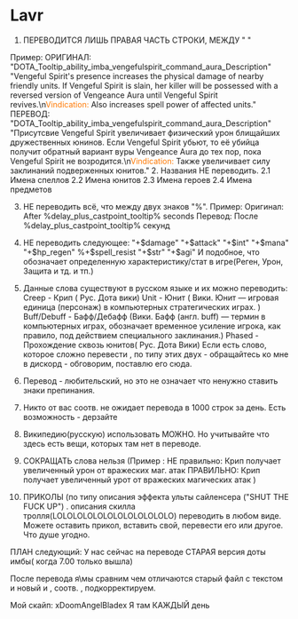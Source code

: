 # Lavr
1. ПЕРЕВОДИТСЯ ЛИШЬ ПРАВАЯ ЧАСТЬ СТРОКИ, МЕЖДУ " "

Пример: 
ОРИГИНАЛ:
"DOTA_Tooltip_ability_imba_vengefulspirit_command_aura_Description"					"Vengeful Spirit's presence increases the physical damage of nearby friendly units. If Vengeful Spirit is slain, her killer will be possessed with a reversed version of Vengeance Aura until Vengeful Spirit revives.\n<font color='#FF7800'>Vindication:</font> Also increases spell power of affected units."
ПЕРЕВОД:
"DOTA_Tooltip_ability_imba_vengefulspirit_command_aura_Description"					"Присутсвие Vengeful Spirit увеличивает физический урон блищайших дружественных юнинов. Если Vengeful Spirit убьют, то её убийца получит обратный вариант вуры Vengeance Aura до тех пор, пока Vengeful Spirit не возродится.\n<font color='#FF7800'>Vindication:</font> Также увеличивает силу заклинаний подверженных юнитов."
2. Названия НЕ переводить.
2.1 Имена спеллов
2.2 Имена юнитов
2.3 Имена героев
2.4 Имена предметов

3. НЕ переводить всё, что между двух знаков "%".
Пример: 
      Оригинал: After %delay_plus_castpoint_tooltip% seconds 
      Перевод: После %delay_plus_castpoint_tooltip% секунд
4. НЕ переводить следующее:
"+$damage"
"+$attack"
"+$int"
"+$mana"
"+$hp_regen"
%+$spell_resist
"+$str"
"+$agi"
И подобное, что обозначает определенную характеристику/стат в игре(Реген, Урон, Защита и тд. и тп.)

5. Данные слова существуют в русском языке и их можно переводить:
Creep - Крип ( Рус. Дота вики)
Unit - Юнит ( Вики. Юнит — игровая единица (персонаж) в компьютерных стратегических играх. )
Buff/Debuff - Бафф/Дебафф (Вики. Бафф (англ. buff) — термин в компьютерных играх, обозначает временное усиление игрока, как правило, под действием специального заклинания.)
Phased - Прохождение сквозь юнитов( Рус. Дота Вики)
Если есть слово, которое сложно перевести , по типу этих двух - обращайтесь ко мне в дискорд - обговорим, поставлю его сюда.

6. Перевод - любительский, но это не означает что ненужно ставить знаки препинания.

7. Никто от вас соотв. не ожидает перевода в 1000 строк за день. Есть возможность - дерзайте

8. Википедию(русскую) использовать МОЖНО. Но учитывайте что здесь есть вещи, которых там нет в переводе.

9. СОКРАЩАТЬ слова нельзя 
            (Пример :
            НЕ правильно: Крип получает увеличенный урон от вражеских маг. атак
            ПРАВИЛЬНО: Крип получает увеличенный урот от вражеских магических атак
            )
            
10. ПРИКОЛЫ (по типу описания эффекта ульты сайленсера ("SHUT THE FUCK UP") . описания скилла тролля(LOLOLOLOLOLOLOLOLOLOLOLO)  переводить в любом виде. Можете оставить прикол, вставить свой, перевести его или другое. Что душе угодно.

           
ПЛАН следующий:
У нас сейчас на переводе СТАРАЯ версия доты имбы( когда 7.00 только вышла)

После перевода я\мы сравним чем отличаются старый файл с текстом и новый и , соотв. , подкорректируем.

Мой скайп: xDoomAngelBladex
Я там КАЖДЫЙ день
